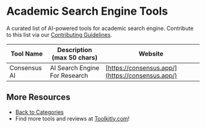 # Academic Search Engine Tools

A curated list of AI-powered tools for academic search engine. Contribute to this list via our [Contributing Guidelines](../CONTRIBUTING.md).

| Tool Name | Description (max 50 chars) | Website |
|-----------|----------------------------|---------|
| Consensus AI | AI Search Engine For Research | [https://consensus.app/](https://consensus.app/) |

## More Resources
- [Back to Categories](../README.md)
- Find more tools and reviews at [Toolkitly.com](https://toolkitly.com)!
